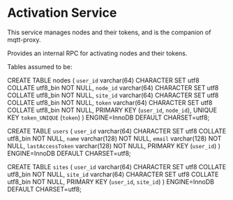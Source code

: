 Activation Service
=============

This service manages nodes and their tokens, and is the companion of mqtt-proxy.

Provides an internal RPC for activating nodes and their tokens.

Tables assumed to be:

  CREATE TABLE nodes (
    `user_id` varchar(64) CHARACTER SET utf8 COLLATE utf8_bin NOT NULL,
    `node_id` varchar(64) CHARACTER SET utf8 COLLATE utf8_bin NOT NULL,
    `site_id` varchar(64) CHARACTER SET utf8 COLLATE utf8_bin NOT NULL,
    `token` varchar(64) CHARACTER SET utf8 COLLATE utf8_bin NOT NULL,
    PRIMARY KEY (`user_id`, `node_id`),
    UNIQUE KEY `token_UNIQUE` (`token`)
  ) ENGINE=InnoDB DEFAULT CHARSET=utf8;

  CREATE TABLE `users` (
    `user_id` varchar(64) CHARACTER SET utf8 COLLATE utf8_bin NOT NULL,
    `name` varchar(128) NOT NULL,
    `email` varchar(128) NOT NULL,
    `lastAccessToken` varchar(128) NOT NULL,
    PRIMARY KEY (`user_id`)
  ) ENGINE=InnoDB DEFAULT CHARSET=utf8;

  CREATE TABLE `sites` (
    `user_id` varchar(64) CHARACTER SET utf8 COLLATE utf8_bin NOT NULL,
    `site_id` varchar(64) CHARACTER SET utf8 COLLATE utf8_bin NOT NULL,
    PRIMARY KEY (`user_id`, `site_id`)
  ) ENGINE=InnoDB DEFAULT CHARSET=utf8;
